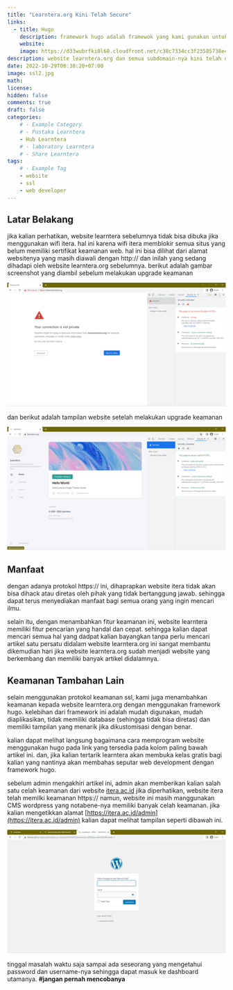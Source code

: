 ```yaml
---
title: "Learntera.org Kini Telah Secure"
links:
  - title: Hugo
    description: framework hugo adalah framewok yang kami gunakan untuk membuat learntera.org menjadi kenyataan. dan karena framework ini adalah framework untuk membuat static web, maka keamanannya berada pada kasta tertinggi
    website: 
    image: https://d33wubrfki0l68.cloudfront.net/c38c7334cc3f23585738e40334284fddcaf03d5e/2e17c/images/hugo-logo-wide.svg
description: website learntera.org dan semua subdomain-nya kini telah dilengkapi dengan protokol https:// sehingga lebih aman dan teroptimalisasi dalam mesin pencarian
date: 2022-10-29T06:38:20+07:00
image: ssl2.jpg
math: 
license: 
hidden: false
comments: true
draft: false
categories:
    # - Example Category
    # - Pustaka Learntera
    - Hub Learntera
    # - laboratory Learntera
    # - Share Learntera
tags:
    # - Example Tag
    - website
    - ssl
    - web developer
---
```


<!-- gunakan ## untuk membuat judul -->
<!-- gunakan ### untuk membuat subjudul -->
<!-- gunakan template dibawah untuk memasukkan gambar  -->
<!-- ![pengecekan sistem elektrikal pada alat](elektrikal.jpeg) -->
## Latar Belakang
jika kalian perhatikan, website learntera sebelumnya tidak bisa dibuka jika menggunakan wifi itera. hal ini karena wifi itera memblokir semua situs yang belum memiliki sertifikat keamanan web. hal ini bisa dilihat dari alamat websitenya yang masih diawali dengan http:// dan inilah yang sedang dihadapi oleh website learntera.org sebelumnya. berikut adalah gambar screenshot yang diambil sebelum melakukan upgrade keamanan

![tampilan website sebelum menjadi https://](tidak_aman.png)

dan berikut adalah tampilan website setelah melakukan upgrade keamanan

![tampilan website setelah upgrade keamanan](aman.png)

## Manfaat
dengan adanya protokol https:// ini, dihaprapkan website itera tidak akan bisa dihack atau diretas oleh pihak yang tidak bertanggung jawab. sehingga dapat terus menyediakan manfaat bagi semua orang yang ingin mencari ilmu.

selain itu, dengan menambahkan fitur keamanan ini, website learntera memiliki fitur pencarian yang handal dan cepat. sehingga kalian dapat mencari semua hal yang dadpat kalian bayangkan tanpa perlu mencari artikel satu persatu didalam website learntera.org ini sangat membantu dikemudian hari jika website learntera.org sudah menjadi website yang berkembang dan memiliki banyak artikel didalamnya.

## Keamanan Tambahan Lain
selain menggunakan protokol keamanan ssl, kami juga menambahkan keamanan kepada website learntera.org dengan menggunakan framework hugo. kelebihan dari framework ini adalah mudah digunakan, mudah diaplikasikan, tidak memiliki database (sehingga tidak bisa diretas) dan memiliki tampilan yang menarik jika dikustomisasi dengan benar.

kalian dapat melihat langsung bagaimana cara memprogram website menggunakan hugo pada link yang tersedia pada kolom paling bawah artikel ini. dan, jika kalian tertarik learntera akan membuka kelas gratis bagi kalian yang nantinya akan membahas seputar web development dengan framework hugo.

sebelum admin mengakhiri artikel ini, admin akan memberikan kalian salah satu celah keamanan dari website [itera.ac.id](https://itera.ac.id) jika diperhatikan, website itera telah memilki keamanan https:// namun, website ini masih manggunakan CMS wordpress yang notabene-nya memiliki banyak celah keamanan. jika kalian mengetikkan alamat [https://itera.ac.id/admin](https://itera.ac.id/admin) kalian dapat melihat tampilan seperti dibawah ini.

![tampilan halaman login website itera](admin_itera.png)

tinggal masalah waktu saja sampai ada seseorang yang mengetahui password dan username-nya sehingga dapat masuk ke dashboard utamanya. __#jangan pernah mencobanya__
